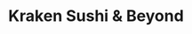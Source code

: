 ---
layout: place
title: "Kraken Sushi & Beyond"
permalink: /illinois/chicago/kraken-sushi-beyond.html
stateAbbr: IL
stateName: Illinois
cityName: Chicago
place_id: ChIJVRT-WyDTD4gR33tFaYfPBiA
photos:
  - name: >-
      places/ChIJVRT-WyDTD4gR33tFaYfPBiA/photos/AeeoHcJnRVL0BBiDSveskvBFWPxR74N0CFuSMUQXbHfI27vYrZ3uwCwRo94ILVAHrAtNy1TMu_F1qi1Fn7UyGXawTUgAk4F52HaNh6GKY6YgEFOK2sw059pHILJvlLvWzF6z5dQNg9kG81DnJ4HodqWpGqlM03D8V6P8vWMsGk5o-u0ow60DsVRc_JVGa8JlgvUlDzOJe028lJNicYKEL7kl0J63Dsk7ngtvvOUliLUxhKeHcakVUz30XRpavtF3yTryWcuPN1JhtdT3UV-7gFFaqRyqlwId-GR_MFzjXS9YGm3lRg
    widthPx: 3024
    heightPx: 1702
    authorAttributions:
      - displayName: Kraken Sushi & Beyond
        uri: https://maps.google.com/maps/contrib/108256547954987496033
        photoUri: >-
          https://lh3.googleusercontent.com/a-/ALV-UjURtc5gOIrKEhnuXCW91RGBGr3eIB6j2boqnZOVlflvaluKP8H5=s100-p-k-no-mo
    flagContentUri: >-
      https://www.google.com/local/imagery/report/?cb_client=maps_api_places.places_api&image_key=!1e10!2sAF1QipMGsigrQxICYRf6dAz1DwWRMm3U75BBsmiy706N&hl=en-US
    googleMapsUri: >-
      https://www.google.com/maps/place//data=!3m4!1e2!3m2!1sAF1QipMGsigrQxICYRf6dAz1DwWRMm3U75BBsmiy706N!2e10!4m2!3m1!1s0x880fd3205bfe1455:0x2006cf8769457bdf
  - name: >-
      places/ChIJVRT-WyDTD4gR33tFaYfPBiA/photos/AeeoHcITUibyGwdvgZpzxwexJvFPxncI3v9WCPtA3vK750_I0XvlHertqgL0bayB_xX1sv8rbXlV11da3FaHqApVjntFzReKDLAfOIT6vvbhBv8xArjWQDkbbXQAOzuVM_AoPGkwXXg0jBTHQKAvGLG_Vm8W3efEN2nJmiMemG1zemXlYhEltQyJVNhgq3T9FX4Zf0ekgIYM0hgoh3MKZ6_OYc4GtSBtENw2QO50NkhMowSXMwTqZ1VIRLqz-jm5Qq6QIOCsUBRbQ07zBCkgu4jrApl3uj8kKK7D24crxRgkQRZKPA
    widthPx: 3024
    heightPx: 4032
    authorAttributions:
      - displayName: Kraken Sushi & Beyond
        uri: https://maps.google.com/maps/contrib/108256547954987496033
        photoUri: >-
          https://lh3.googleusercontent.com/a-/ALV-UjURtc5gOIrKEhnuXCW91RGBGr3eIB6j2boqnZOVlflvaluKP8H5=s100-p-k-no-mo
    flagContentUri: >-
      https://www.google.com/local/imagery/report/?cb_client=maps_api_places.places_api&image_key=!1e10!2sAF1QipPQL0bUUMqXE37yARIwjPuPKzrnclGcVKr8ZA-f&hl=en-US
    googleMapsUri: >-
      https://www.google.com/maps/place//data=!3m4!1e2!3m2!1sAF1QipPQL0bUUMqXE37yARIwjPuPKzrnclGcVKr8ZA-f!2e10!4m2!3m1!1s0x880fd3205bfe1455:0x2006cf8769457bdf
  - name: >-
      places/ChIJVRT-WyDTD4gR33tFaYfPBiA/photos/AeeoHcIiDf32koUe4azKTBORoeFJXTmKEgMi71IrFvhD7ZuZB6w_d073IHJ6-HIpe7zGGJbU1kMSXvxKWPzGZnDCTgr0m5xPiAC6DNAE5eTfLx1WoPYrkH4CT-T4dEfDb824Svbdbf6CMoAYpAGbgxg0KINdZBHQVjV64v-wg386CyhEY8bfPLWKmm-6zdZB0p9VqyRgE1rVfo_ul68noY9HNyWz2b8ITO0UOX13qRD7vRb5DsUitYTTvTi4NVZVtlTS3SQAljTdmxvfK7O2d4TOYNUD7hLARtqmKklPPGTKnWPC6Mn_CC8qnUHi8CncqX9lw06KhGdtvS8TFhueN5Jgifn8Chg_taHxRKvx1tBHKhgcK7YroduKoTBbavPmAc8gzr-Cew9iE0TU_ZbhMaQC1hQTAKndbfU2PQjdwjXA4SPlgV3N
    widthPx: 3024
    heightPx: 4032
    authorAttributions:
      - displayName: joyce ku
        uri: https://maps.google.com/maps/contrib/107640550498057713986
        photoUri: >-
          https://lh3.googleusercontent.com/a-/ALV-UjWSwR05ZLZCw4uYZPPAXMhM9dqSWaJs-n5BxECO4a_sperBWX5vZg=s100-p-k-no-mo
    flagContentUri: >-
      https://www.google.com/local/imagery/report/?cb_client=maps_api_places.places_api&image_key=!1e10!2sCIHM0ogKEICAgMDI7J62lwE&hl=en-US
    googleMapsUri: >-
      https://www.google.com/maps/place//data=!3m4!1e2!3m2!1sCIHM0ogKEICAgMDI7J62lwE!2e10!4m2!3m1!1s0x880fd3205bfe1455:0x2006cf8769457bdf
  - name: >-
      places/ChIJVRT-WyDTD4gR33tFaYfPBiA/photos/AeeoHcJiTv98isOsFxRwv-NXToE7nZ1Mi_RhNPkAFu61U6W-Casr3TUgVGBKapla24ngZiQerOwbF3-k3fpPGT2kKNgbB8zmNNSaALmKz0UKwppfiMELIYHlZ8GbEJ_8U7f1hMXKxwhgH86uFCFZhLAwZOljYNy9ioDQ-c6xW4mVaTeultD_4g1SC9j2hZ4cquNNKCpLVYaZ4dESHBo9j2NnZoDDwu1CHb81IJN4YXRdq1KNhHkrSKdmmOmmTbXUEzVFaj-r2Y0N6UFk62zAiN8w7QCjkOGl8hkLrvI3o8JmfC3bYg
    widthPx: 3024
    heightPx: 1702
    authorAttributions:
      - displayName: Kraken Sushi & Beyond
        uri: https://maps.google.com/maps/contrib/108256547954987496033
        photoUri: >-
          https://lh3.googleusercontent.com/a-/ALV-UjURtc5gOIrKEhnuXCW91RGBGr3eIB6j2boqnZOVlflvaluKP8H5=s100-p-k-no-mo
    flagContentUri: >-
      https://www.google.com/local/imagery/report/?cb_client=maps_api_places.places_api&image_key=!1e10!2sAF1QipOPwQ2z-5Ay1cV5MtvSz9hXpiMdqlR3YYPRFpqK&hl=en-US
    googleMapsUri: >-
      https://www.google.com/maps/place//data=!3m4!1e2!3m2!1sAF1QipOPwQ2z-5Ay1cV5MtvSz9hXpiMdqlR3YYPRFpqK!2e10!4m2!3m1!1s0x880fd3205bfe1455:0x2006cf8769457bdf
  - name: >-
      places/ChIJVRT-WyDTD4gR33tFaYfPBiA/photos/AeeoHcJaZ9Gn_OuEYh5GoC7CZroExOkm5HUpB4zz_d3CMFWQ4CFIGe9GXWN2F50HOFBoNIlU0k-qubI-OVq0s0P-pm9qE_yAyl4CXXg1zUEsz0RYQw6WUmluVttLjRa4mkK-zrKi5HiOPzWGTTT1Rf5mubPX32n043jsrG3r6y48895YbKUv_gasl371FIri8zsRN4AFhIJ6nSeKulp4sDsv2XFRBpGr8LApQYcvuLyhZ-BIxllnsYdWGrUKqpRSxSHp3LajMy8oPJPF8rJkY2NL6ZsQmi9kgwuZbhkKE8Ic03k1tBLEsbAyiEzjJqxodPcHQlyzU-cCUGobpNVgU4HzHcT2639hMdp2qx6J7aMwogSSzLZn17xgeCHaES0G7ibYDxX2OUnH5H5exmHmuwPFofNNlN9Ma5q7vrsqLE7nsfaU1pjo
    widthPx: 4000
    heightPx: 3000
    authorAttributions:
      - displayName: Chihiro Matsuda
        uri: https://maps.google.com/maps/contrib/107353220065955389889
        photoUri: >-
          https://lh3.googleusercontent.com/a-/ALV-UjWYhxC90BUIZZJHxaQfgpBrkZrCCEN56V420DtdrWl3QvG4HYvVoA=s100-p-k-no-mo
    flagContentUri: >-
      https://www.google.com/local/imagery/report/?cb_client=maps_api_places.places_api&image_key=!1e10!2sCIHM0ogKEICAgID3uq7ZjQE&hl=en-US
    googleMapsUri: >-
      https://www.google.com/maps/place//data=!3m4!1e2!3m2!1sCIHM0ogKEICAgID3uq7ZjQE!2e10!4m2!3m1!1s0x880fd3205bfe1455:0x2006cf8769457bdf
  - name: >-
      places/ChIJVRT-WyDTD4gR33tFaYfPBiA/photos/AeeoHcJobSJ1mjmP4n6BDnDZTVSZJi2Q_YoqFWMsrIc_eXmiErBvVFYKCGBJ8HjhMu24oAng-40q_f2-SZremuD3LWVd2A3N06FJwS8nTJNXITOelHfW__BMrGfgBsdZQHxtQQKL4-50rud47CBpljBlZ4CDw4hQq4hJe7wo75UVfWQcGwYScsoEjbc4AUw7haCpqYC8yDNGLXjPzn-g-ef4dQsuLdGpg7z-31In868Z7km8WEHcETC0M-TCaeZCkcjsV94RKFdwl4goYWgHdGam670ndbickHZXA-5UKHiQn5impVTJbjgVoT5ctWAdvCk8EN2fsSPQl5394C6Zq29-rdfSg3pZKJ1Enzfdw0oh0uwcPK5vyqZFIR_7PUhCaAlXig0ATHRoFtInP0ZNgshh0l-cwaJXBdz1hKEDKl8vg0f1Dw
    widthPx: 3576
    heightPx: 2574
    authorAttributions:
      - displayName: Gary Schneider
        uri: https://maps.google.com/maps/contrib/107329063791501181649
        photoUri: >-
          https://lh3.googleusercontent.com/a-/ALV-UjVnlVzlFTNOmp5gliDIyksLP8uSf0DKCatrsjsY97LRnYM2XI2_KA=s100-p-k-no-mo
    flagContentUri: >-
      https://www.google.com/local/imagery/report/?cb_client=maps_api_places.places_api&image_key=!1e10!2sCIHM0ogKEICAgMCQ17WQPQ&hl=en-US
    googleMapsUri: >-
      https://www.google.com/maps/place//data=!3m4!1e2!3m2!1sCIHM0ogKEICAgMCQ17WQPQ!2e10!4m2!3m1!1s0x880fd3205bfe1455:0x2006cf8769457bdf
  - name: >-
      places/ChIJVRT-WyDTD4gR33tFaYfPBiA/photos/AeeoHcKmVqr1G12_aJ0SwigtTh6fNQHOf-AkKQ9KDx98UYqifpu_MIlC8fz0YYYxPs2A1bzLG1pZ8UcMGJCNTDaYH0dmRASg5-a1miiGPXZyutkT6t66B8R7A1j2pn2_jLwXoJ0Pf1QQ9-kCmF6gdq8ewyw2kOXM1d2LIGjDnuJLCid1R9bqxr4liz0w9a4OZ3OS9T_YKX81q5jbh4rooJQBfpcZjzfwpxbMWMgNTq4mGAjS9jZUSm1CfHy5OiSfPcIRZAIo9Visrc1PRrq07OrgFnBq6EHr7mXhvgAGd3CSQZUrkBtbNwCJ-YD28AdLq0_H7zeRQTdX-nrip58EGQ9JBX-guN_QCrB5vuiUWNqjtPlhxF7-Ys6lJwv0dbEfYDnYx3w9WAsbd_x8XBX3fpKcb0v76NfPE0oEiFw0A1rc26M9kA
    widthPx: 4032
    heightPx: 3024
    authorAttributions:
      - displayName: Melanie Georgens
        uri: https://maps.google.com/maps/contrib/107141155122983327326
        photoUri: >-
          https://lh3.googleusercontent.com/a/ACg8ocJpZnclmNeiuHDeb8PAeGptBn2yhFr6JatprEwr1WVYAz1sYw=s100-p-k-no-mo
    flagContentUri: >-
      https://www.google.com/local/imagery/report/?cb_client=maps_api_places.places_api&image_key=!1e10!2sCIHM0ogKEICAgMCgnbiecQ&hl=en-US
    googleMapsUri: >-
      https://www.google.com/maps/place//data=!3m4!1e2!3m2!1sCIHM0ogKEICAgMCgnbiecQ!2e10!4m2!3m1!1s0x880fd3205bfe1455:0x2006cf8769457bdf
  - name: >-
      places/ChIJVRT-WyDTD4gR33tFaYfPBiA/photos/AeeoHcLPvaLVFtaXaW5ifg5fpg4QW3B4crs1SIUhD5t_KmGXukCZE_r2sD6OPIPCDgq5AEzeYGrHwkJlxutG_rffkfh8hW8cTvBZsioZphpKuwsyp5v71Q6kC7SvFJ0HlOnDPcJv6dBD_4USu5AbiqwGKX0BZMOCF9ZyhFsU_25_1iD70lSTpzpglRnpF23UTXrLz10dSlg2OCnF2bAO7MClc1I_yoXgSD81WzaAZjjsaqCK_JJmL4kJFlZI-G3VquxjjLtA3AiA972Uw-6VjAzhAZtJRYs4R8yKXurmyl4lixbxJz-P-6olGiMrrdGgVoL_ji8g-ZZLKuVXpq2Hd55c7m3cqTV1k3_HheXXB_x8FK7cUkWtIrBDi3scgnWQwcn62cXzHBLz_vFiadjMOess-QKXpb45xwcsYf00RwmrmW_k8rSo
    widthPx: 1736
    heightPx: 1914
    authorAttributions:
      - displayName: Gary Schneider
        uri: https://maps.google.com/maps/contrib/107329063791501181649
        photoUri: >-
          https://lh3.googleusercontent.com/a-/ALV-UjVnlVzlFTNOmp5gliDIyksLP8uSf0DKCatrsjsY97LRnYM2XI2_KA=s100-p-k-no-mo
    flagContentUri: >-
      https://www.google.com/local/imagery/report/?cb_client=maps_api_places.places_api&image_key=!1e10!2sCIHM0ogKEICAgMCQ17WQvQE&hl=en-US
    googleMapsUri: >-
      https://www.google.com/maps/place//data=!3m4!1e2!3m2!1sCIHM0ogKEICAgMCQ17WQvQE!2e10!4m2!3m1!1s0x880fd3205bfe1455:0x2006cf8769457bdf
  - name: >-
      places/ChIJVRT-WyDTD4gR33tFaYfPBiA/photos/AeeoHcLk68MrnZ2XB_9WtFqsxMNlPPohbxnZ6Z7KEnRhAN22paze0YIOhYthU27c6JnUVYM6NGBo1MtgJ5LlxDOqyr4Ehhs7hj9rEjaiFuYTHV21KocgSvKmbgfqWLTaS2kfMhoF4VaqgaSiFK4UgXqzt67hIMntfzP9IbrikXXMHjO8ynHT6tyJPDc2rURPbt0hXiVl9AYx4L49XQHAeuVEaab2AtWyP7cZxXParvoDli6UA9zVryxvtKJah0cirXJlPFTvUxG8G_8S5LB2hERPw-YIrQF7iUUtgj8ptW67SiYrS4Y_PGdD8-Jl1L83sHxbq9CV_099KCbdKLxNUGjG06aMzQbvFHuaatkNGXTkac6d_csIbZWFnfyDMfdS_SoO8WFWLitfM5CXXFj3ed_knNHcVmTV3O4nmbqh9ZEVFTucQDT-
    widthPx: 2654
    heightPx: 2792
    authorAttributions:
      - displayName: Gary Schneider
        uri: https://maps.google.com/maps/contrib/107329063791501181649
        photoUri: >-
          https://lh3.googleusercontent.com/a-/ALV-UjVnlVzlFTNOmp5gliDIyksLP8uSf0DKCatrsjsY97LRnYM2XI2_KA=s100-p-k-no-mo
    flagContentUri: >-
      https://www.google.com/local/imagery/report/?cb_client=maps_api_places.places_api&image_key=!1e10!2sCIHM0ogKEICAgMCQ17WQ_QE&hl=en-US
    googleMapsUri: >-
      https://www.google.com/maps/place//data=!3m4!1e2!3m2!1sCIHM0ogKEICAgMCQ17WQ_QE!2e10!4m2!3m1!1s0x880fd3205bfe1455:0x2006cf8769457bdf
  - name: >-
      places/ChIJVRT-WyDTD4gR33tFaYfPBiA/photos/AeeoHcJvtsuTCmfBvgtql59QC2IHJ1ty7IOe0fuYbiS1HBOSOxywnYb8dG2yf0MZ1y4Kcq-xsZYXj5638rhG9KOdy61kz2CT8hrV4eInxGsOYAIcVl-XY5pc6ffBX0UNcKQDTGiDyh4HnTlUWWBZmZ_nXanddfu_5GLinaL4SVDbaXeYANopw33HS41lv464mhgo9HYxmIEHfqUjegCHCotNwwU8sqK43RH-eGanSJmGzbl6z1_dpXXkFFM-N_b-I1uRvWx2QYtggXjtx6bxt8rsqt1UR3W2gdW60mAmQl6DvP_6cH7XAA-XEt0lckjejeusf4ehgAi5KGZAEoeUvxkKtIVbgi0oZ4cLT9ERCQj4mKngQbpcbDVfomO-NFCW2RjsCrjwRiz4FmOpdefk_XWBgYu2oI4_3OZ7O-UGVbOjVpHtWLHi
    widthPx: 4032
    heightPx: 3024
    authorAttributions:
      - displayName: Minjeong Ryu (Mina)
        uri: https://maps.google.com/maps/contrib/111553369042228712921
        photoUri: >-
          https://lh3.googleusercontent.com/a-/ALV-UjUHSkQzLQx6MQ7cBecY5tEo6PioaYmPOyu1wDSJtmoKf9uM0Lw=s100-p-k-no-mo
    flagContentUri: >-
      https://www.google.com/local/imagery/report/?cb_client=maps_api_places.places_api&image_key=!1e10!2sCIHM0ogKEICAgICzg-LgngE&hl=en-US
    googleMapsUri: >-
      https://www.google.com/maps/place//data=!3m4!1e2!3m2!1sCIHM0ogKEICAgICzg-LgngE!2e10!4m2!3m1!1s0x880fd3205bfe1455:0x2006cf8769457bdf
address: 4022 N Western Ave, Chicago, IL 60618, USA
street: 4022 N Western Ave
city: Chicago
state: IL
zip: '60618'
country: USA
neighborhood: North Center
latitude: '41.954816'
longitude: '-87.688857'
accessibility_options:
  wheelchairAccessibleEntrance: true
  wheelchairAccessibleRestroom: true
  wheelchairAccessibleSeating: true
business_status: OPERATIONAL
name: Kraken Sushi & Beyond
google_maps_links:
  directionsUri: >-
    https://www.google.com/maps/dir//''/data=!4m7!4m6!1m1!4e2!1m2!1m1!1s0x880fd3205bfe1455:0x2006cf8769457bdf!3e0
  placeUri: https://maps.google.com/?cid=2307760039567653855
  writeAReviewUri: >-
    https://www.google.com/maps/place//data=!4m3!3m2!1s0x880fd3205bfe1455:0x2006cf8769457bdf!12e1
  reviewsUri: >-
    https://www.google.com/maps/place//data=!4m4!3m3!1s0x880fd3205bfe1455:0x2006cf8769457bdf!9m1!1b1
  photosUri: >-
    https://www.google.com/maps/place//data=!4m3!3m2!1s0x880fd3205bfe1455:0x2006cf8769457bdf!10e5
primary_type: Sushi Restaurant
opening_hours:
  regular: null
  current: null
secondary_opening_hours:
  regular:
    weekdayDescriptions: null
    type: null
  current:
    weekdayDescriptions: null
    type: null
phone: (773) 681-0292
price_level: PRICE_LEVEL_MODERATE
price_range: $30 &ndash; $50
rating: '4.7'
rating_count: 364
website: http://www.krakenchicago.com/
description: null
reviews:
  - name: >-
      places/ChIJVRT-WyDTD4gR33tFaYfPBiA/reviews/ChZDSUhNMG9nS0VJQ0FnTUNnbmJpZVVREAE
    relativePublishTimeDescription: a month ago
    rating: 5
    text:
      text: >-
        Jane was absolutely amazing! I loved all of there signature rolls! We
        have been going for a while now! And we will keep going! I can’t rave
        about this place enough! The food is so delicious and fresh! The entire
        team is so nice.
      languageCode: en
    originalText:
      text: >-
        Jane was absolutely amazing! I loved all of there signature rolls! We
        have been going for a while now! And we will keep going! I can’t rave
        about this place enough! The food is so delicious and fresh! The entire
        team is so nice.
      languageCode: en
    authorAttribution:
      displayName: Melanie Georgens
      uri: https://www.google.com/maps/contrib/107141155122983327326/reviews
      photoUri: >-
        https://lh3.googleusercontent.com/a/ACg8ocJpZnclmNeiuHDeb8PAeGptBn2yhFr6JatprEwr1WVYAz1sYw=s128-c0x00000000-cc-rp-mo
    publishTime: '2025-02-20T01:49:27.229613Z'
    flagContentUri: >-
      https://www.google.com/local/review/rap/report?postId=ChZDSUhNMG9nS0VJQ0FnTUNnbmJpZVVREAE&d=17924085&t=1
    googleMapsUri: >-
      https://www.google.com/maps/reviews/data=!4m6!14m5!1m4!2m3!1sChZDSUhNMG9nS0VJQ0FnTUNnbmJpZVVREAE!2m1!1s0x880fd3205bfe1455:0x2006cf8769457bdf
  - name: >-
      places/ChIJVRT-WyDTD4gR33tFaYfPBiA/reviews/ChZDSUhNMG9nS0VJQ0FnSURfelpmbkRREAE
    relativePublishTimeDescription: 2 months ago
    rating: 4
    text:
      text: >-
        we came on for chicago restaurant week and were in for a treat. the tom
        yum soup was by far my favorite — hot and very lemon grass forward.
        delicious. the crispy lobster was very very good as well. rainbow sushi
        was so tender and delicate. overall a good experience. the service was a
        little off, maybe because we were in the last reservation slot (8:30) so
        most of the food came out all at once (instead of coursed) which was a
        little hectic. but i would eat here again
      languageCode: en
    originalText:
      text: >-
        we came on for chicago restaurant week and were in for a treat. the tom
        yum soup was by far my favorite — hot and very lemon grass forward.
        delicious. the crispy lobster was very very good as well. rainbow sushi
        was so tender and delicate. overall a good experience. the service was a
        little off, maybe because we were in the last reservation slot (8:30) so
        most of the food came out all at once (instead of coursed) which was a
        little hectic. but i would eat here again
      languageCode: en
    authorAttribution:
      displayName: Mimi
      uri: https://www.google.com/maps/contrib/108994367717930161835/reviews
      photoUri: >-
        https://lh3.googleusercontent.com/a-/ALV-UjWrQiulnrAia6usJflT_UVaFid8HYO4_mnzHaL2f0ZmwB7d5kBA=s128-c0x00000000-cc-rp-mo-ba6
    publishTime: '2025-01-26T05:37:30.568912Z'
    flagContentUri: >-
      https://www.google.com/local/review/rap/report?postId=ChZDSUhNMG9nS0VJQ0FnSURfelpmbkRREAE&d=17924085&t=1
    googleMapsUri: >-
      https://www.google.com/maps/reviews/data=!4m6!14m5!1m4!2m3!1sChZDSUhNMG9nS0VJQ0FnSURfelpmbkRREAE!2m1!1s0x880fd3205bfe1455:0x2006cf8769457bdf
  - name: >-
      places/ChIJVRT-WyDTD4gR33tFaYfPBiA/reviews/ChZDSUhNMG9nS0VJQ0FnSURmM291cFZnEAE
    relativePublishTimeDescription: 3 months ago
    rating: 5
    text:
      text: >-
        Amazing!!!! We went here for a double date and the menu had something
        for everyone- fresh sushi, fried tempura, hot bowls of ramen, rice
        bowls, curry… you name it they got it. Everything was authentic and
        fresh. The service was wonderful and they had such creative cocktails,
        like a lychee martini! The mochi board for dessert was so creative and
        delicious. Everyone was so kind to us and we will definitely be back.
      languageCode: en
    originalText:
      text: >-
        Amazing!!!! We went here for a double date and the menu had something
        for everyone- fresh sushi, fried tempura, hot bowls of ramen, rice
        bowls, curry… you name it they got it. Everything was authentic and
        fresh. The service was wonderful and they had such creative cocktails,
        like a lychee martini! The mochi board for dessert was so creative and
        delicious. Everyone was so kind to us and we will definitely be back.
      languageCode: en
    authorAttribution:
      displayName: Allison N
      uri: https://www.google.com/maps/contrib/114317030066260963179/reviews
      photoUri: >-
        https://lh3.googleusercontent.com/a/ACg8ocJfGp1pWK4Y7vrVQV4-rNiLlqJnJ0EPgkRxpN4Qdx6GkYaPesq2=s128-c0x00000000-cc-rp-mo-ba4
    publishTime: '2025-01-06T23:08:52.499632Z'
    flagContentUri: >-
      https://www.google.com/local/review/rap/report?postId=ChZDSUhNMG9nS0VJQ0FnSURmM291cFZnEAE&d=17924085&t=1
    googleMapsUri: >-
      https://www.google.com/maps/reviews/data=!4m6!14m5!1m4!2m3!1sChZDSUhNMG9nS0VJQ0FnSURmM291cFZnEAE!2m1!1s0x880fd3205bfe1455:0x2006cf8769457bdf
  - name: >-
      places/ChIJVRT-WyDTD4gR33tFaYfPBiA/reviews/ChZDSUhNMG9nS0VJQ0FnTURBNGJPRVlnEAE
    relativePublishTimeDescription: 2 months ago
    rating: 4
    text:
      text: >-
        I live close by & always wanted to check this place out. So happy we did
        & as suspected we are big fans now. Highly recommend making a
        reservation as this place is packed to the gills on any given night.
        Even though it feels packed you still have a sense of intimacy and
        privacy at your table. It’s definitely a place to converse and enjoy
        your dinner company and keep your phone put away in your pocket. Of
        course I had to take pics to share but next time I am fully tuning out.
        The service is a really nice pace, not too much checking in and a lot of
        time to enjoy your dishes. We went for the Chicago Restaurant Week
        specials and the menus and price point really blew us away. The decor is
        simple and cozy and the lighting was divinely dim. They had great little
        lamps on every table that assist with being able to see the menu without
        disrupting the ambiance.


        The one and only little negative thing I’ll say, and I’ll preface this
        by sharing that my husband is a professional chef of 20yrs and I’m a
        seasoned home cook- one dish we ordered tasted like butane so strongly
        that we couldn’t finish it. What may have happened is the flame torch
        had incomplete combustion, or if you don’t let the initial burst of gas
        burn off, you can ruin a dish. I was so excited to try the Richman
        Rainbow sushi dish and it was absolutely gorgeous when it arrived but we
        both took a piece and it completely tasted like butane. I tried a second
        piece to ensure it wasn't a fluke. I then put the dish up to my nose and
        it reeked. We left the dish alone and ate the other things that were
        coming to our table and when we gave our server the feedback it wasn’t
        well received. We were as nice as possible about it but did want to let
        them know that there was an issue. We didn’t want free food or a
        replacement, just to let them know that they may want to adjust their
        torch. Our server seemed to take it personally which is a shame. I
        unfortunately tasted butane in my mouth for the rest of the night no
        matter what I ate.


        But, truly, did not ruin our experience at all and we will eat here
        again. I would just be wary of any dish that highlights being torched in
        the future.


        The regular menu is extensive and we cannot wait to come back and try
        more! So happy we popped in.


        The pictures speak for themselves but I also shared the menus from the
        special week. And holy schnikeees the berry compote that came with the
        cheesecake was INSANE. Best I’ve ever had. The Tonkotsu Ramen was top
        tier, I will be craving that broth for days. Let’s keep this place open!
        A total treasure. I loved the wood and gold paneling details on the
        ceiling and walls.
      languageCode: en
    originalText:
      text: >-
        I live close by & always wanted to check this place out. So happy we did
        & as suspected we are big fans now. Highly recommend making a
        reservation as this place is packed to the gills on any given night.
        Even though it feels packed you still have a sense of intimacy and
        privacy at your table. It’s definitely a place to converse and enjoy
        your dinner company and keep your phone put away in your pocket. Of
        course I had to take pics to share but next time I am fully tuning out.
        The service is a really nice pace, not too much checking in and a lot of
        time to enjoy your dishes. We went for the Chicago Restaurant Week
        specials and the menus and price point really blew us away. The decor is
        simple and cozy and the lighting was divinely dim. They had great little
        lamps on every table that assist with being able to see the menu without
        disrupting the ambiance.


        The one and only little negative thing I’ll say, and I’ll preface this
        by sharing that my husband is a professional chef of 20yrs and I’m a
        seasoned home cook- one dish we ordered tasted like butane so strongly
        that we couldn’t finish it. What may have happened is the flame torch
        had incomplete combustion, or if you don’t let the initial burst of gas
        burn off, you can ruin a dish. I was so excited to try the Richman
        Rainbow sushi dish and it was absolutely gorgeous when it arrived but we
        both took a piece and it completely tasted like butane. I tried a second
        piece to ensure it wasn't a fluke. I then put the dish up to my nose and
        it reeked. We left the dish alone and ate the other things that were
        coming to our table and when we gave our server the feedback it wasn’t
        well received. We were as nice as possible about it but did want to let
        them know that there was an issue. We didn’t want free food or a
        replacement, just to let them know that they may want to adjust their
        torch. Our server seemed to take it personally which is a shame. I
        unfortunately tasted butane in my mouth for the rest of the night no
        matter what I ate.


        But, truly, did not ruin our experience at all and we will eat here
        again. I would just be wary of any dish that highlights being torched in
        the future.


        The regular menu is extensive and we cannot wait to come back and try
        more! So happy we popped in.


        The pictures speak for themselves but I also shared the menus from the
        special week. And holy schnikeees the berry compote that came with the
        cheesecake was INSANE. Best I’ve ever had. The Tonkotsu Ramen was top
        tier, I will be craving that broth for days. Let’s keep this place open!
        A total treasure. I loved the wood and gold paneling details on the
        ceiling and walls.
      languageCode: en
    authorAttribution:
      displayName: Chelsea Woodmansee
      uri: https://www.google.com/maps/contrib/101605016730864877256/reviews
      photoUri: >-
        https://lh3.googleusercontent.com/a-/ALV-UjUIW6IRjweg85nDYf2IPcyBEcxNPLihSHr7YR8TXBEBXjQMOO2v=s128-c0x00000000-cc-rp-mo-ba4
    publishTime: '2025-02-09T17:44:02.111163Z'
    flagContentUri: >-
      https://www.google.com/local/review/rap/report?postId=ChZDSUhNMG9nS0VJQ0FnTURBNGJPRVlnEAE&d=17924085&t=1
    googleMapsUri: >-
      https://www.google.com/maps/reviews/data=!4m6!14m5!1m4!2m3!1sChZDSUhNMG9nS0VJQ0FnTURBNGJPRVlnEAE!2m1!1s0x880fd3205bfe1455:0x2006cf8769457bdf
  - name: >-
      places/ChIJVRT-WyDTD4gR33tFaYfPBiA/reviews/ChZDSUhNMG9nS0VJQ0FnTURJN0o2Mlp3EAE
    relativePublishTimeDescription: in the last week
    rating: 5
    text:
      text: >-
        All the sushi is incredible. Postman and negi toro ate probably my top
        2!! The mighty mushroom is also so good (vegan) and wagyu beef bowl is
        really rich and buttery. Their chicken wing appetizer is bursting with
        flavor. Duck curry is nice and spicy with authentic thai flavors as
        well. Will be back!
      languageCode: en
    originalText:
      text: >-
        All the sushi is incredible. Postman and negi toro ate probably my top
        2!! The mighty mushroom is also so good (vegan) and wagyu beef bowl is
        really rich and buttery. Their chicken wing appetizer is bursting with
        flavor. Duck curry is nice and spicy with authentic thai flavors as
        well. Will be back!
      languageCode: en
    authorAttribution:
      displayName: joyce ku
      uri: https://www.google.com/maps/contrib/107640550498057713986/reviews
      photoUri: >-
        https://lh3.googleusercontent.com/a-/ALV-UjWSwR05ZLZCw4uYZPPAXMhM9dqSWaJs-n5BxECO4a_sperBWX5vZg=s128-c0x00000000-cc-rp-mo-ba3
    publishTime: '2025-04-08T01:15:23.652533Z'
    flagContentUri: >-
      https://www.google.com/local/review/rap/report?postId=ChZDSUhNMG9nS0VJQ0FnTURJN0o2Mlp3EAE&d=17924085&t=1
    googleMapsUri: >-
      https://www.google.com/maps/reviews/data=!4m6!14m5!1m4!2m3!1sChZDSUhNMG9nS0VJQ0FnTURJN0o2Mlp3EAE!2m1!1s0x880fd3205bfe1455:0x2006cf8769457bdf
parking_options:
  freeStreetParking: true
  paidStreetParking: true
payment_options:
  acceptsCreditCards: true
  acceptsDebitCards: true
  acceptsCashOnly: false
  acceptsNfc: true
allow_dogs: null
curbside_pickup: null
delivery: true
dine_in: true
good_for_children: true
good_for_groups: true
good_for_sports: false
live_music: false
menu_for_children: true
outdoor_seating: true
reservable: true
restroom: true
serves_beer: true
serves_breakfast: false
serves_brunch: null
serves_cocktails: true
serves_coffee: null
serves_dinner: true
serves_dessert: true
serves_lunch: true
serves_vegetarian_food: true
serves_wine: true
takeout: true

---